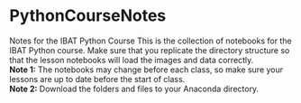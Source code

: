 # PythonCourseNotes
Notes for the IBAT Python Course
This is the collection of notebooks for the IBAT Python course. 
Make sure that you replicate the directory structure so that the lesson notebooks will load the images and data correctly.<br>
**Note 1:** The notebooks may change before each class, so make sure your lessons are up to date before the start of class.<br>
**Note 2:** Download the folders and files to your Anaconda directory.
